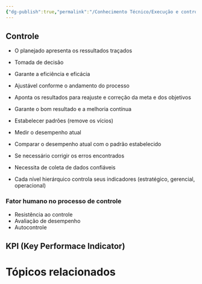 ```yaml
---
{"dg-publish":true,"permalink":"/Conhecimento Técnico/Execução e controle/","created":"","updated":""}
---
```



## Controle
- O planejado apresenta os ressultados traçados
- Tomada de decisão
- Garante a eficiência e eficácia
- Ajustável conforme o andamento do processo
- Aponta os resultados para reajuste e correção da meta e dos objetivos
- Garante o bom resultado e a melhoria contínua

- Estabelecer padrões (remove os vícios)
- Medir o desempenho atual
- Comparar o desempenho atual com o padrão estabelecido
- Se necessário corrigir os erros encontrados

- Necessita de coleta de dados confiáveis
- Cada nível hierárquico controla seus indicadores (estratégico, gerencial, operacional)

### Fator humano no processo de controle
- Resistência ao controle
- Avaliação de desempenho 
- Autocontrole

## KPI (Key Performace Indicator)


# Tópicos relacionados
